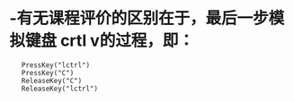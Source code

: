 # -有无课程评价的区别在于，最后一步模拟键盘 crtl v的过程，即：
       PressKey("lctrl")
       PressKey("C")
       ReleaseKey("C")
       ReleaseKey("lctrl")
